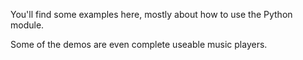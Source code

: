 You'll find some examples here, mostly about how to use the Python module.

Some of the demos are even complete useable music players.
